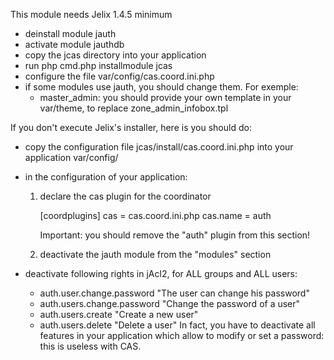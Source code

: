 
This module needs Jelix 1.4.5 minimum

- deinstall module jauth
- activate module jauthdb
- copy the jcas directory into your application
- run php cmd.php installmodule jcas
- configure the file var/config/cas.coord.ini.php
- if some modules use jauth, you should change them. For exemple:
    - master_admin: you should provide your own template in your var/theme, to replace zone_admin_infobox.tpl


If you don't execute Jelix's installer, here is you should do:

- copy the configuration file jcas/install/cas.coord.ini.php into your application var/config/
- in the configuration of your application:

   1) declare the cas plugin for the coordinator

        [coordplugins]
        cas = cas.coord.ini.php
        cas.name = auth

        Important: you should remove the "auth" plugin from this section!

   2) deactivate the jauth module from the "modules" section

- deactivate following rights in jAcl2,  for ALL groups and ALL users:
    - auth.user.change.password "The user can change his password"
    - auth.users.change.password "Change the password of a user"
    - auth.users.create "Create a new user"
    - auth.users.delete "Delete a user"
 In fact, you have to deactivate all features in your application which allow to modify
 or set a password: this is useless with CAS.


